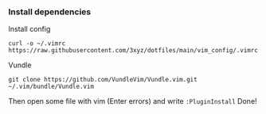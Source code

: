 ### Install dependencies
Install config
```
curl -o ~/.vimrc https://raw.githubusercontent.com/3xyz/dotfiles/main/vim_config/.vimrc
```
Vundle
```
git clone https://github.com/VundleVim/Vundle.vim.git ~/.vim/bundle/Vundle.vim
```
Then open some file with vim (Enter errors) and write `:PluginInstall`
Done!
